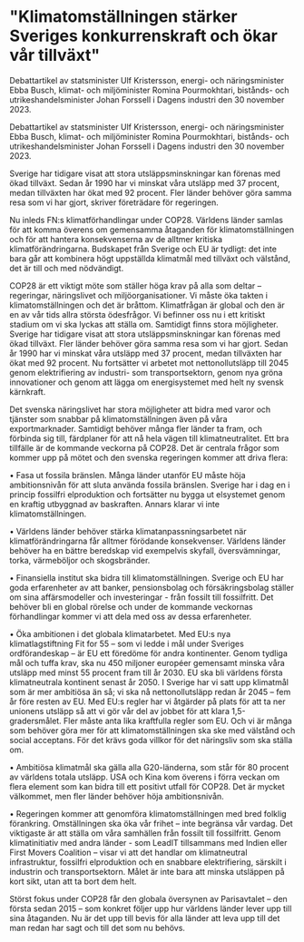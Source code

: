 # "Klimatomställningen stärker Sveriges konkurrenskraft och ökar vår tillväxt"

Debattartikel av statsminister Ulf Kristersson, energi- och näringsminister Ebba Busch, klimat- och miljöminister Romina Pourmokhtari, bistånds- och utrikeshandelsminister Johan Forssell i Dagens industri den 30 november 2023.

Debattartikel av statsminister Ulf Kristersson, energi- och näringsminister Ebba Busch, klimat- och miljöminister Romina Pourmokhtari, bistånds- och utrikeshandelsminister Johan Forssell i Dagens industri den 30 november 2023.

Sverige har tidigare visat att stora utsläppsminskningar kan förenas med ökad tillväxt. Sedan år 1990 har vi minskat våra utsläpp med 37 procent, medan tillväxten har ökat med 92 procent. Fler länder behöver göra samma resa som vi har gjort, skriver företrädare för regeringen.

Nu inleds FN:s klimatförhandlingar under COP28. Världens länder samlas för att komma överens om gemensamma åtaganden för klimatomställningen och för att hantera konsekvenserna av de alltmer kritiska klimatförändringarna. Budskapet från Sverige och EU är tydligt: det inte bara går att kombinera högt uppställda klimatmål med tillväxt och välstånd, det är till och med nödvändigt.

COP28 är ett viktigt möte som ställer höga krav på alla som deltar – regeringar, näringslivet och miljöorganisationer. Vi måste öka takten i klimatomställningen och det är bråttom. Klimatfrågan är global och den är en av vår tids allra största ödesfrågor. Vi befinner oss nu i ett kritiskt stadium om vi ska lyckas att ställa om. Samtidigt finns stora möjligheter. Sverige har tidigare visat att stora utsläppsminskningar kan förenas med ökad tillväxt. Fler länder behöver göra samma resa som vi har gjort. Sedan år 1990 har vi minskat våra utsläpp med 37 procent, medan tillväxten har ökat med 92 procent. Nu fortsätter vi arbetet mot nettonollutsläpp till 2045 genom elektrifiering av industri- som transportsektorn, genom nya gröna innovationer och genom att lägga om energisystemet med helt ny svensk kärnkraft.

Det svenska näringslivet har stora möjligheter att bidra med varor och tjänster som snabbar på klimatomställningen även på våra exportmarknader. Samtidigt behöver många fler länder ta fram, och förbinda sig till, färdplaner för att nå hela vägen till klimatneutralitet. Ett bra tillfälle är de kommande veckorna på COP28. Det är centrala frågor som kommer upp på mötet och den svenska regeringen kommer att driva flera:

• Fasa ut fossila bränslen. Många länder utanför EU måste höja ambitionsnivån för att sluta använda fossila bränslen. Sverige har i dag en i princip fossilfri elproduktion och fortsätter nu bygga ut elsystemet genom en kraftig utbyggnad av baskraften. Annars klarar vi inte klimatomställningen.

• Världens länder behöver stärka klimatanpassningsarbetet när klimatförändringarna får alltmer förödande konsekvenser. Världens länder behöver ha en bättre beredskap vid exempelvis skyfall, översvämningar, torka, värmeböljor och skogsbränder.

• Finansiella institut ska bidra till klimatomställningen. Sverige och EU har goda erfarenheter av att banker, pensionsbolag och försäkringsbolag ställer om sina affärsmodeller och investeringar - från fossilt till fossilfritt. Det behöver bli en global rörelse och under de kommande veckornas förhandlingar kommer vi att dela med oss av dessa erfarenheter.

• Öka ambitionen i det globala klimatarbetet. Med EU:s nya klimatlagstiftning Fit for 55 – som vi ledde i mål under Sveriges ordförandeskap – är EU ett föredöme för andra kontinenter. Genom tydliga mål och tuffa krav, ska nu 450 miljoner européer gemensamt minska våra utsläpp med minst 55 procent fram till år 2030. EU ska bli världens första klimatneutrala kontinent senast år 2050. I Sverige har vi satt upp klimatmål som är mer ambitiösa än så; vi ska nå nettonollutsläpp redan år 2045 – fem år före resten av EU. Med EU:s regler har vi åtgärder på plats för att ta ner unionens utsläpp så att vi gör vår del av jobbet för att klara 1,5-gradersmålet. Fler måste anta lika kraftfulla regler som EU. Och vi är många som behöver göra mer för att klimatomställningen ska ske med välstånd och social acceptans. För det krävs goda villkor för det näringsliv som ska ställa om.

• Ambitiösa klimatmål ska gälla alla G20-länderna, som står för 80 procent av världens totala utsläpp. USA och Kina kom överens i förra veckan om flera element som kan bidra till ett positivt utfall för COP28. Det är mycket välkommet, men fler länder behöver höja ambitionsnivån.

• Regeringen kommer att genomföra klimatomställningen med bred folklig förankring. Omställningen ska öka vår frihet – inte begränsa vår vardag. Det viktigaste är att ställa om våra samhällen från fossilt till fossilfritt. Genom klimatinitiativ med andra länder - som LeadIT tillsammans med Indien eller First Movers Coalition – visar vi att det handlar om klimatneutral infrastruktur, fossilfri elproduktion och en snabbare elektrifiering, särskilt i industrin och transportsektorn. Målet är inte bara att minska utsläppen på kort sikt, utan att ta bort dem helt.

Störst fokus under COP28 får den globala översynen av Parisavtalet – den första sedan 2015 – som konkret följer upp hur världens länder lever upp till sina åtaganden. Nu är det upp till bevis för alla länder att leva upp till det man redan har sagt och till det som nu behövs.
